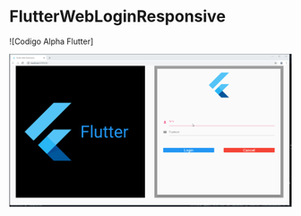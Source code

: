 # FlutterWebLoginResponsive
![Codigo Alpha Flutter]

![alt text](https://github.com/codigoalphacol/FlutterWebLoginResponsive/blob/main/login_responsive_Primer_Fotograma.png)
